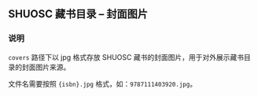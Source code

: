 ## SHUOSC 藏书目录 – 封面图片

### 说明

`covers` 路径下以 jpg 格式存放 SHUOSC 藏书的封面图片，用于对外展示藏书目录的封面图片来源。

文件名需要按照 `{isbn}.jpg` 格式，如：`9787111403920.jpg`。
